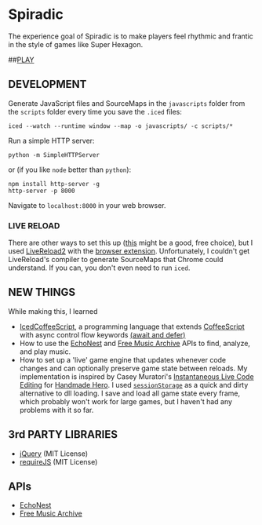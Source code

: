 # Spiradic

The experience goal of Spiradic is to make players feel rhythmic and frantic in the style of games like Super Hexagon.

##[PLAY](http://jceipek.com/Spiradic/)

## DEVELOPMENT
Generate JavaScript files and SourceMaps in the `javascripts` folder from the `scripts` folder every time you save the `.iced` files:

```
iced --watch --runtime window --map -o javascripts/ -c scripts/*
```

Run a simple HTTP server:

```
python -m SimpleHTTPServer
```

or (if you like `node` better than `python`):

```
npm install http-server -g
http-server -p 8000
```

Navigate to `localhost:8000` in your web browser.

### LIVE RELOAD

There are other ways to set this up ([this](https://github.com/guard/guard-livereload) might be a good, free choice), but I used [LiveReload2](http://livereload.com/) with the [browser extension](http://feedback.livereload.com/knowledgebase/articles/86242-how-do-i-install-and-use-the-browser-extensions-). Unfortunately, I couldn't get LiveReload's compiler to generate SourceMaps that Chrome could understand. If you can, you don't even need to run `iced`.


## NEW THINGS
While making this, I learned

- [IcedCoffeeScript](http://maxtaco.github.io/coffee-script/), a programming language that extends [CoffeeScript](http://coffeescript.org/) with async control flow keywords [(await and defer)](http://maxtaco.github.io/coffee-script/#iced_control)
- How to use the [EchoNest](http://the.echonest.com) and [Free Music Archive](http://freemusicarchive.org/api) APIs to find, analyze, and play music.
- How to set up a 'live' game engine that updates whenever code changes and can optionally preserve game state between reloads. My implementation is inspired by Casey Muratori's [Instantaneous Live Code Editing](https://www.youtube.com/watch?v=oijEnriqqcs) for [Handmade Hero](http://handmadehero.org/). I used [`sessionStorage`](https://developer.mozilla.org/en-US/docs/Web/API/Window.sessionStorage) as a quick and dirty alternative to dll loading. I save and load all game state every frame, which probably won't work for large games, but I haven't had any problems with it so far.


## 3rd PARTY LIBRARIES
- [jQuery](http://jquery.com/) (MIT License)
- [requireJS](http://jquery.com/) (MIT License)

## APIs
- [EchoNest](http://developer.echonest.com/docs/v4)
- [Free Music Archive](http://freemusicarchive.org/api)